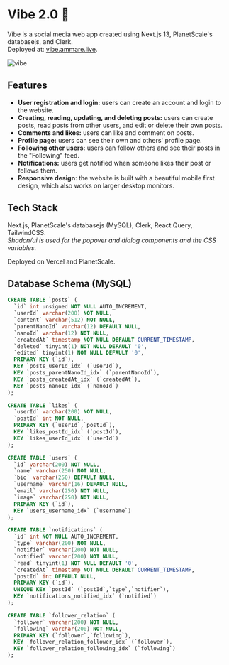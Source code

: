 # Vibe 2.0 🚀

Vibe is a social media web app created using Next.js 13, PlanetScale's databasejs, and Clerk. <br> Deployed at: [vibe.ammare.live](https://vibe.ammare.live/).

![vibe](https://github.com/ammarmbe/vibe-2.0/assets/117791580/a6179611-2513-4b5f-b8fc-d0c853597ef3)

## Features

- **User registration and login:** users can create an account and login to the website.
- **Creating, reading, updating, and deleting posts:** users can create posts, read posts from other users, and edit or delete their own posts.
- **Comments and likes:** users can like and comment on posts.
- **Profile page:** users can see their own and others' profile page.
- **Following other users:** users can follow others and see their posts in the "Following" feed.
- **Notifications:** users get notified when someone likes their post or follows them.
- **Responsive design**: the website is built with a beautiful mobile first design, which also works on larger desktop monitors.

## Tech Stack

Next.js, PlanetScale's databasejs (MySQL), Clerk, React Query, TailwindCSS. <br> _Shadcn/ui is used for the popover and dialog components and the CSS variables._

Deployed on Vercel and PlanetScale.

## Database Schema (MySQL)

```sql
CREATE TABLE `posts` (
  `id` int unsigned NOT NULL AUTO_INCREMENT,
  `userId` varchar(200) NOT NULL,
  `content` varchar(512) NOT NULL,
  `parentNanoId` varchar(12) DEFAULT NULL,
  `nanoId` varchar(12) NOT NULL,
  `createdAt` timestamp NOT NULL DEFAULT CURRENT_TIMESTAMP,
  `deleted` tinyint(1) NOT NULL DEFAULT '0',
  `edited` tinyint(1) NOT NULL DEFAULT '0',
  PRIMARY KEY (`id`),
  KEY `posts_userId_idx` (`userId`),
  KEY `posts_parentNanoId_idx` (`parentNanoId`),
  KEY `posts_createdAt_idx` (`createdAt`),
  KEY `posts_nanoId_idx` (`nanoId`)
);

CREATE TABLE `likes` (
  `userId` varchar(200) NOT NULL,
  `postId` int NOT NULL,
  PRIMARY KEY (`userId`,`postId`),
  KEY `likes_postId_idx` (`postId`),
  KEY `likes_userId_idx` (`userId`)
);

CREATE TABLE `users` (
  `id` varchar(200) NOT NULL,
  `name` varchar(250) NOT NULL,
  `bio` varchar(250) DEFAULT NULL,
  `username` varchar(16) DEFAULT NULL,
  `email` varchar(250) NOT NULL,
  `image` varchar(250) NOT NULL,
  PRIMARY KEY (`id`),
  KEY `users_username_idx` (`username`)
);

CREATE TABLE `notifications` (
  `id` int NOT NULL AUTO_INCREMENT,
  `type` varchar(200) NOT NULL,
  `notifier` varchar(200) NOT NULL,
  `notified` varchar(200) NOT NULL,
  `read` tinyint(1) NOT NULL DEFAULT '0',
  `createdAt` timestamp NOT NULL DEFAULT CURRENT_TIMESTAMP,
  `postId` int DEFAULT NULL,
  PRIMARY KEY (`id`),
  UNIQUE KEY `postId` (`postId`,`type`,`notifier`),
  KEY `notifications_notified_idx` (`notified`)
);

CREATE TABLE `follower_relation` (
  `follower` varchar(200) NOT NULL,
  `following` varchar(200) NOT NULL,
  PRIMARY KEY (`follower`,`following`),
  KEY `follower_relation_follower_idx` (`follower`),
  KEY `follower_relation_following_idx` (`following`)
);
```
